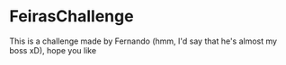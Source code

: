 # FeirasChallenge
This is a challenge made by Fernando (hmm, I'd say that he's almost my boss xD), hope you like
